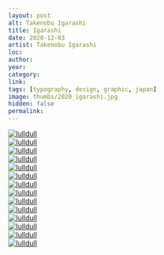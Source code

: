 ```yaml
---
layout: post
alt: Takenobu Igarashi
title: Igarashi
date: 2020-12-03
artist: Takenobu Igarashi
loc: 
author: 
year: 
category: 
link: 
tags: [typography, design, graphic, japan]
image: thumbs/2020_igarashi.jpg
hidden: false
permalink:
---
```



<div class="post_image_rounded">
	<a href="{{ site.baseurl }}/images/posts/2020_igarashi/001.jpg" target="_blank">
	<img src="{{ site.baseurl }}/images/posts/2020_igarashi/001.jpg" alt="lulldull"></a>
</div>

<div class="post_image_rounded">
	<a href="{{ site.baseurl }}/images/posts/2020_igarashi/002.jpg" target="_blank">
	<img src="{{ site.baseurl }}/images/posts/2020_igarashi/002.jpg" alt="lulldull"></a>
</div>

<div class="post_image_rounded">
	<a href="{{ site.baseurl }}/images/posts/2020_igarashi/003.jpg" target="_blank">
	<img src="{{ site.baseurl }}/images/posts/2020_igarashi/003.jpg" alt="lulldull"></a>
</div>

<div class="post_image_rounded">
	<a href="{{ site.baseurl }}/images/posts/2020_igarashi/004.jpg" target="_blank">
	<img src="{{ site.baseurl }}/images/posts/2020_igarashi/004.jpg" alt="lulldull"></a>
</div>

<div class="post_image_rounded">
	<a href="{{ site.baseurl }}/images/posts/2020_igarashi/005.jpg" target="_blank">
	<img src="{{ site.baseurl }}/images/posts/2020_igarashi/005.jpg" alt="lulldull"></a>
</div>

<div class="post_image_rounded">
	<a href="{{ site.baseurl }}/images/posts/2020_igarashi/006.jpg" target="_blank">
	<img src="{{ site.baseurl }}/images/posts/2020_igarashi/006.jpg" alt="lulldull"></a>
</div>

<div class="post_image_rounded">
	<a href="{{ site.baseurl }}/images/posts/2020_igarashi/007.jpg" target="_blank">
	<img src="{{ site.baseurl }}/images/posts/2020_igarashi/007.jpg" alt="lulldull"></a>
</div>


<div class="post_image_rounded">
	<a href="{{ site.baseurl }}/images/posts/2020_igarashi/008.jpg" target="_blank">
	<img src="{{ site.baseurl }}/images/posts/2020_igarashi/008.jpg" alt="lulldull"></a>
</div>

<div class="post_image_rounded">
	<a href="{{ site.baseurl }}/images/posts/2020_igarashi/009.jpg" target="_blank">
	<img src="{{ site.baseurl }}/images/posts/2020_igarashi/009.jpg" alt="lulldull"></a>
</div>

<div class="post_image_rounded">
	<a href="{{ site.baseurl }}/images/posts/2020_igarashi/010.jpg" target="_blank">
	<img src="{{ site.baseurl }}/images/posts/2020_igarashi/010.jpg" alt="lulldull"></a>
</div>

<div class="post_image_rounded">
	<a href="{{ site.baseurl }}/images/posts/2020_igarashi/011.jpg" target="_blank">
	<img src="{{ site.baseurl }}/images/posts/2020_igarashi/011.jpg" alt="lulldull"></a>
</div>


<div class="post_image_rounded">
	<a href="{{ site.baseurl }}/images/posts/2020_igarashi/012.jpg" target="_blank">
	<img src="{{ site.baseurl }}/images/posts/2020_igarashi/012.jpg" alt="lulldull"></a>
</div>

<div class="post_image_rounded">
	<a href="{{ site.baseurl }}/images/posts/2020_igarashi/013.jpg" target="_blank">
	<img src="{{ site.baseurl }}/images/posts/2020_igarashi/013.jpg" alt="lulldull"></a>
</div>


<div class="post_image_rounded">
	<a href="{{ site.baseurl }}/images/posts/2020_igarashi/014.jpg" target="_blank">
	<img src="{{ site.baseurl }}/images/posts/2020_igarashi/014.jpg" alt="lulldull"></a>
</div>





